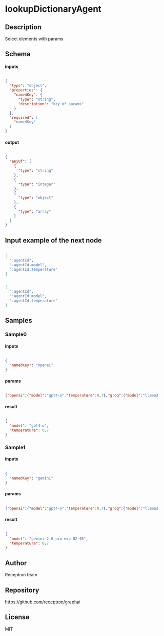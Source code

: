 # lookupDictionaryAgent



## Description

Select elements with params

## Schema

#### inputs

```json

{
  "type": "object",
  "properties": {
    "namedKey": {
      "type": "string",
      "description": "key of params"
    }
  },
  "required": [
    "namedKey"
  ]
}

````

#### output

```json

{
  "anyOf": [
    {
      "type": "string"
    },
    {
      "type": "integer"
    },
    {
      "type": "object"
    },
    {
      "type": "array"
    }
  ]
}

````

## Input example of the next node

```json

[
  ":agentId",
  ":agentId.model",
  ":agentId.temperature"
]

````
```json

[
  ":agentId",
  ":agentId.model",
  ":agentId.temperature"
]

````

## Samples

### Sample0

#### inputs

```json

{
  "namedKey": "openai"
}

````

#### params

```json

{"openai":{"model":"gpt4-o","temperature":0.7},"groq":{"model":"llama3-8b-8192","temperature":0.6},"gemini":{"model":"gemini-2.0-pro-exp-02-05","temperature":0.7}}

````

#### result

```json

{
  "model": "gpt4-o",
  "temperature": 0.7
}

````
### Sample1

#### inputs

```json

{
  "namedKey": "gemini"
}

````

#### params

```json

{"openai":{"model":"gpt4-o","temperature":0.7},"groq":{"model":"llama3-8b-8192","temperature":0.6},"gemini":{"model":"gemini-2.0-pro-exp-02-05","temperature":0.7}}

````

#### result

```json

{
  "model": "gemini-2.0-pro-exp-02-05",
  "temperature": 0.7
}

````

## Author

Receptron team

## Repository

https://github.com/receptron/graphai

## License

MIT

